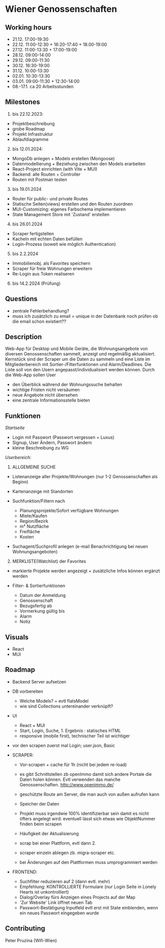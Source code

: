 # Wiener Genossenschaften

## Working hours

- 21.12. 17:00-19:30
- 22.12. 11:00-12:30 + 16:20-17:40 + 18.00-19:00
- 27.12. 11:00-13:30 + 17:00-19:00
- 28.12. 09:00-14:00
- 29.12. 09:00-11:30
- 30.12. 16:30-19:00
- 31.12. 10:00-13:30
- 02.01. 10:30-13:30
- 03.01. 09:00-11:30 + 12:30-14:00
- 08.-17.1. ca 20 Arbeitsstunden

## Milestones

1. bis 22.12.2023:

- Projektbeschreibung
- grobe Roadmap
- Projekt Infrastruktur
- Ablaufdiagramme

2. bis 12.01.2024:

- MongoDb anlegen + Models erstellen (Mongoose)
- Datenmodellierung + Beziehung zwischen den Models erarbeiten
- React-Project einrichten (with Vite + MUI)
- Backend: alle Routen + Controller
- Routen mit Postman testen

3. bis 19.01.2024

- Router für public- und private Routes
- Statische Seiten(views) erstellen und den Routen zuordnen
- MUI-Customizing: eigenes Farbschema implementieren
- State Management Store mit 'Zustand' erstellen

4. bis 26.01.2024

- Scraper fertigstellen
- Kacheln mit echten Daten befüllen
- Login-Prozess (soweit wie möglich Authentication)

5. bis 2.2.2024

- Immobilienobj. als Favorites speichern
- Scraper für freie Wohnungen erweitern
- Re-Login aus Token realiseren

6. bis 14.2.2024 (Prüfung)

## Questions

- zentrale Fehlerbehandlung?
- muss ich zusätzlich zu email = unique in der Datenbank noch prüfen ob die email schon existiert??

## Description

Web-App für Desktop und Mobile Geräte, die Wohnungsangebote von diversen Genossenschaften sammelt, anzeigt und regelmäßig aktualisiert. Kernstück sind der Scraper um die Daten zu sammeln und eine Liste im Mitgliederbereich mit Sortier-/Filterfunktionen und Alarm/Deadlines. Die Liste soll von den Usern angepasst/individualisiert werden können.
Durch die Web-App sollen User

- den Überblick während der Wohnungssuche behalten
- wichtige Fristen nicht versäumen
- neue Angebote nicht übersehen
- eine zentrale Informationsstelle bieten

## Funktionen

_Startseite_

- Login mit Passwort (Passwort vergessen = Luxus)
- Signup, User Ändern, Passwort ändern
- kleine Beschreibung zu WG

_Userbereich:_

1. ALLGEMEINE SUCHE

- Listenanzeige aller Projekte/Wohnungen (nur 1-2 Genossenschaften als Beginn)
- Kartenanzeige mit Standorten

- Suchfunktion/Filtern nach
  - Planungsprojekte/Sofort verfügbare Wohnungen
  - Miete/Kaufen
  - Region/Bezirk
  - m² Nutzfläche
  - Freifläche
  - Kosten
- Suchagent/Suchprofil anlegen (e-mail Benachrichtigung bei neuen Wohnungsangeboten)

2. MERKLISTE(Watchlist) der Favorites

- markierte Projekte werden angezeigt + zusätzliche Infos können ergänzt werden

- Filter- & Sortierfunktionen
  - Datum der Anmeldung
  - Genossenschaft
  - Bezugsfertig ab
  - Vormerkung gültig bis
  - Alarm
  - Notiz

## Visuals

- React
- MUI

## Roadmap

- Backend Server aufsetzen
- DB vorbereiten

  - Welche Models? + evtl flatsModel
  - wie sind Collections untereinander verknüpft?

- UI

  - React + MUI
  - Start, Login, Suche, 1. Ergebnis : statisches HTML
  - responsive (mobile first), technischer Teil ist wichtiger

- vor den scrapen zuerst mal Login; user.json, Basic

- SCRAPER:

  - Vor-scrapen + cache für 1h (nicht bei jedem re-load)
  - es gibt Schnittstellen zb openImmo damit sich andere Portale die Daten holen können. Evtl verwenden das manche Genossenschaften. http://www.openimmo.de/
  - geschützte Route am Server, die man auch von außen aufrufen kann
  - Speicher der Daten
  - Projekt muss irgendwie 100% identifizierbar sein damit es nicht öfters angelegt wird: eventuell lässt sich etwas wie ObjektNummer finden beim scrapen
  - Häufigkeit der Aktualisierung

  - scrap bei einer Plattform, evtl dann 2.
  - scraper einzeln ablegen zb. migra-scraper etc.
  - bei Änderungen auf den Plattformen muss umprogrammiert werden

- FRONTEND:
  - Suchfilter reduzieren auf 2 (dann evtl. mehr)
  - Empfehlung: KONTROLLIERTE Formulare (nur Login Seite in Lonely Hearts ist unkontrolliert)
  - Dialog/Overlay fürs Anzeigen eines Projects auf der Map
  - 'Zur Website' Link öffnet neuen Tab
  - Passwort-Bestätigung Inputfeld evtl erst mit State einblenden, wenn ein neues Passwort eingegeben wurde

## Contributing

Peter Pruzina (Wifi-Wien)
